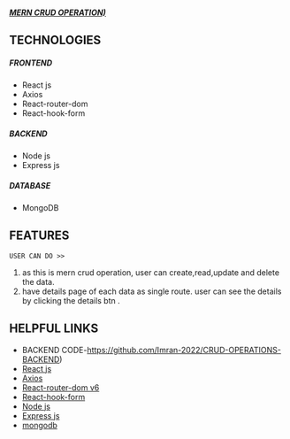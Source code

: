 ##### [MERN CRUD OPERATION)](https://mern-crud-operation.netlify.app/)

## TECHNOLOGIES 
##### FRONTEND 

- React js
- Axios
- React-router-dom
- React-hook-form

##### BACKEND

- Node js
- Express js

##### DATABASE
- MongoDB

## FEATURES
`
USER CAN DO >> 
`
</br>
  1. as this is mern crud operation, user can create,read,update and delete the data. 
  2. have details page of each data as single route. user can see the details by clicking the details btn .

##  HELPFUL LINKS 
-   BACKEND CODE-https://github.com/Imran-2022/CRUD-OPERATIONS-BACKEND)
- 	[React js](https://reactjs.org/)
-   [Axios](https://axios-http.com/)
-   [React-router-dom v6](https://reactrouter.com/)
-   [React-hook-form](https://react-hook-form.com/)
-   [Node js](https://nodejs.org/en/)
-   [Express js](https://expressjs.com/)
-   [mongodb](https://www.mongodb.com/)
